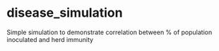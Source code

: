 # disease_simulation
Simple simulation to demonstrate correlation between % of population inoculated and herd immunity

